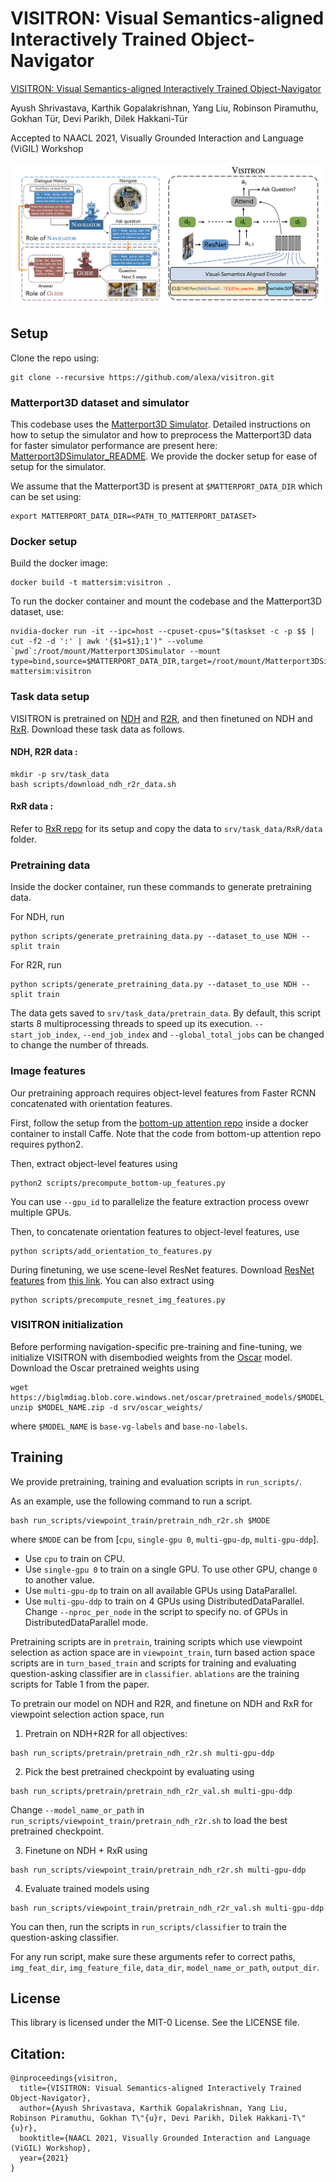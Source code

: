 # VISITRON: Visual Semantics-aligned Interactively Trained Object-Navigator

[VISITRON: Visual Semantics-aligned Interactively Trained Object-Navigator](https://arxiv.org/abs/2105.11589)

Ayush Shrivastava, Karthik Gopalakrishnan, Yang Liu, Robinson Piramuthu, Gokhan Tür, Devi Parikh, Dilek Hakkani-Tür

Accepted to NAACL 2021, Visually Grounded Interaction and Language (ViGIL) Workshop

![VISITRON](visitron.png)


## Setup
Clone the repo using:
```
git clone --recursive https://github.com/alexa/visitron.git
```

### Matterport3D dataset and simulator
This codebase uses the [Matterport3D Simulator](https://github.com/peteanderson80/Matterport3DSimulator). Detailed instructions on how to setup the simulator and how to preprocess the Matterport3D data for faster simulator performance are present here: [Matterport3DSimulator_README](https://github.com/mmurray/cvdn/blob/master/README_Matterport3DSimulator.md). We provide the docker setup for ease of setup for the simulator.

We assume that the Matterport3D is present at `$MATTERPORT_DATA_DIR` which can be set using:
```
export MATTERPORT_DATA_DIR=<PATH_TO_MATTERPORT_DATASET>
```

### Docker setup

Build the docker image:
```
docker build -t mattersim:visitron .
```

To run the docker container and mount the codebase and the Matterport3D dataset, use:
```
nvidia-docker run -it --ipc=host --cpuset-cpus="$(taskset -c -p $$ | cut -f2 -d ':' | awk '{$1=$1};1')" --volume `pwd`:/root/mount/Matterport3DSimulator --mount type=bind,source=$MATTERPORT_DATA_DIR,target=/root/mount/Matterport3DSimulator/data/v1/scans,readonly mattersim:visitron
```

### Task data setup
VISITRON is pretrained on [NDH](https://github.com/mmurray/cvdn) and [R2R](https://github.com/peteanderson80/Matterport3DSimulator/tree/master/tasks/R2R), and then finetuned on NDH and [RxR](https://github.com/google-research-datasets/RxR). Download these task data as follows.

#### NDH, R2R data :

```
mkdir -p srv/task_data
bash scripts/download_ndh_r2r_data.sh
```

#### RxR data :

Refer to [RxR repo](https://github.com/google-research-datasets/RxR#dataset-download) for its setup and copy the data to `srv/task_data/RxR/data` folder.


### Pretraining data

Inside the docker container, run these commands to generate pretraining data.

For NDH, run
```
python scripts/generate_pretraining_data.py --dataset_to_use NDH --split train
```
For R2R, run
```
python scripts/generate_pretraining_data.py --dataset_to_use NDH --split train
```
The data gets saved to `srv/task_data/pretrain_data`.
By default, this script starts 8 multiprocessing threads to speed up its execution. `--start_job_index`, `--end_job_index` and `--global_total_jobs` can be changed to change the number of threads.



### Image features

Our pretraining approach requires object-level features from Faster RCNN concatenated with orientation features.

First, follow the setup from the [bottom-up attention repo](https://github.com/peteanderson80/bottom-up-attention) inside a docker container to install Caffe. Note that the code from bottom-up attention repo requires python2.

Then, extract object-level features using
```
python2 scripts/precompute_bottom-up_features.py
```
You can use `--gpu_id` to parallelize the feature extraction process ovewr multiple GPUs.

Then, to concatenate orientation features to object-level features, use
```
python scripts/add_orientation_to_features.py
```


During finetuning, we use scene-level ResNet features. Download [ResNet features](https://github.com/peteanderson80/Matterport3DSimulator#precomputing-resnet-image-features) from [this link](https://www.dropbox.com/s/o57kxh2mn5rkx4o/ResNet-152-imagenet.zip?dl=1). You can also extract using
```
python scripts/precompute_resnet_img_features.py
```


### VISITRON initialization
Before performing navigation-specific pre-training and fine-tuning, we initialize VISITRON with disembodied weights from the [Oscar](https://github.com/microsoft/Oscar) model. Download the Oscar pretrained weights using
```
wget https://biglmdiag.blob.core.windows.net/oscar/pretrained_models/$MODEL_NAME.zip
unzip $MODEL_NAME.zip -d srv/oscar_weights/
```
where `$MODEL_NAME` is `base-vg-labels` and `base-no-labels`.

## Training

We provide pretraining, training and evaluation scripts in `run_scripts/`.

As an example, use the following command to run a script.

```
bash run_scripts/viewpoint_train/pretrain_ndh_r2r.sh $MODE
```
where `$MODE` can be from [`cpu`, `single-gpu 0`, `multi-gpu-dp`, `multi-gpu-ddp`].
- Use `cpu` to train on CPU.
- Use `single-gpu 0` to train on a single GPU. To use other GPU, change `0` to another value.
- Use `multi-gpu-dp` to train on all available GPUs using DataParallel.
- Use `multi-gpu-ddp` to train on 4 GPUs using DistributedDataParallel. Change `--nproc_per_node` in the script to specify no. of GPUs in DistributedDataParallel mode.

Pretraining scripts are in `pretrain`, training scripts which use viewpoint selection as action space are in `viewpoint_train`, turn based action space scripts are in `turn_based_train` and scripts for training and evaluating question-asking classifier are in `classifier`. `ablations` are the training scripts for Table 1 from the paper.

To pretrain our model on NDH and R2R, and finetune on NDH and RxR for viewpoint selection action space, run

1. Pretrain on NDH+R2R for all objectives:
```
bash run_scripts/pretrain/pretrain_ndh_r2r.sh multi-gpu-ddp
```

2. Pick the best pretrained checkpoint by evaluating using
```
bash run_scripts/pretrain/pretrain_ndh_r2r_val.sh multi-gpu-ddp
```

Change `--model_name_or_path` in `run_scripts/viewpoint_train/pretrain_ndh_r2r.sh` to load the best pretrained checkpoint.

3. Finetune on NDH + RxR using
```
bash run_scripts/viewpoint_train/pretrain_ndh_r2r.sh multi-gpu-ddp
```

4. Evaluate trained models using
```
bash run_scripts/viewpoint_train/pretrain_ndh_r2r_val.sh multi-gpu-ddp
```

You can then, run the scripts in `run_scripts/classifier` to train the question-asking classifier.

For any run script, make sure these arguments refer to correct paths, `img_feat_dir`, `img_feature_file`, `data_dir`, `model_name_or_path`, `output_dir`.


## License

This library is licensed under the MIT-0 License. See the LICENSE file.

## Citation:
```
@inproceedings{visitron,
  title={VISITRON: Visual Semantics-aligned Interactively Trained Object-Navigator},
  author={Ayush Shrivastava, Karthik Gopalakrishnan, Yang Liu, Robinson Piramuthu, Gokhan T\"{u}r, Devi Parikh, Dilek Hakkani-T\"{u}r},
  booktitle={NAACL 2021, Visually Grounded Interaction and Language (ViGIL) Workshop},
  year={2021}
}
```



